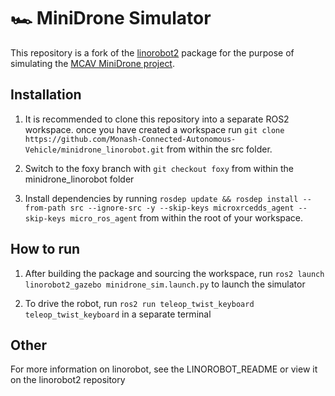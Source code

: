 # 🏎️ MiniDrone Simulator

This repository is a fork of the [linorobot2](https://github.com/linorobot/linorobot2) package for the purpose of simulating the [MCAV MiniDrone project](https://sites.google.com/student.monash.edu/minidrone).

## Installation

1. It is recommended to clone this repository into a separate ROS2 workspace. once you have created a workspace run `git clone https://github.com/Monash-Connected-Autonomous-Vehicle/minidrone_linorobot.git` from within the src folder.

2. Switch to the foxy branch with `git checkout foxy` from within the minidrone_linorobot folder

3. Install dependencies by running `rosdep update && rosdep install --from-path src --ignore-src -y --skip-keys microxrcedds_agent --skip-keys micro_ros_agent` from within the root of your workspace.

## How to run
1. After building the package and sourcing the workspace, run `ros2 launch linorobot2_gazebo minidrone_sim.launch.py` to launch the simulator

2. To drive the robot, run `ros2 run teleop_twist_keyboard teleop_twist_keyboard` in a separate terminal

## Other
For more information on linorobot, see the LINOROBOT_README or view it on the linorobot2 repository
